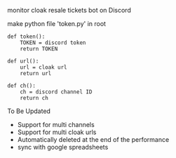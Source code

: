 monitor cloak resale tickets bot on Discord

make python file 'token.py' in root 
```
def token():
    TOKEN = discord token
    return TOKEN

def url():
    url = cloak url
    return url

def ch():
    ch = discord channel ID
    return ch

```
To Be Updated

- Support for multi channels
- Support for multi cloak urls
- Automatically deleted at the end of the performance
- sync with google spreadsheets
